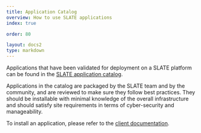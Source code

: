 ```yaml
---
title: Application Catalog
overview: How to use SLATE applications
index: true

order: 80

layout: docs2
type: markdown
---
```

Applications that have been validated for deployment on a SLATE platform can be found in the
[SLATE application catalog](https://portal.slateci.io/applications).

Applications in the catalog are packaged by the SLATE team and by the community, and are reviewed to make sure
they follow best practices. They should be installable with minimal knowledge of the overall infrastructure and
should satisfy site requirements in terms of cyber-security and manageability.

To install an application, please refer to the [client documentation](http://slateci.io/docs/quickstart/slate-client.html).
